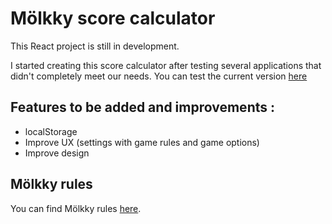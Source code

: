 # Mölkky score calculator

This React project is still in development.

I started creating this score calculator after testing several applications that didn't completely meet our needs.
You can test the current version [here](https://molkky-calculator.netlify.app/)

## Features to be added and improvements :

-   localStorage
-   Improve UX (settings with game rules and game options)
-   Improve design

## Mölkky rules

You can find Mölkky rules [here](https://www.molkky.com/wp/regles-de-jeu/).
